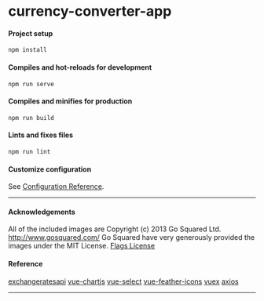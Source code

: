 

# currency-converter-app

#### Project setup
```
npm install
```

#### Compiles and hot-reloads for development
```
npm run serve
```

#### Compiles and minifies for production
```
npm run build
```

#### Lints and fixes files
```
npm run lint
```

#### Customize configuration
See [Configuration Reference](https://cli.vuejs.org/config/).
___

#### Acknowledgements
All of the included images are Copyright (c) 2013 Go Squared Ltd. http://www.gosquared.com/ Go Squared have very generously provided the images under the MIT License. [Flags License](https://github.com/balazser/FlagAndCountryData/blob/master/flags/LICENSE.txt)

#### Reference
[exchangeratesapi](https://exchangeratesapi.io/)
[vue-chartjs](https://vue-chartjs.org/)
[vue-select](https://vue-select.org/)
[vue-feather-icons](https://vue-feather-icons.egoist.sh/)
[vuex](https://vuex.vuejs.org/)
[axios](https://github.com/axios/axios)

___
